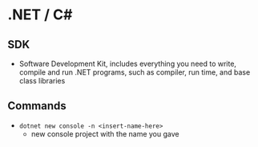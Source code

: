# .NET / C#

## SDK
- Software Development Kit, includes everything you need to write, compile and run .NET programs, such as compiler, run time, and base class libraries

## Commands
- `dotnet new console -n <insert-name-here>`
    - new console project with the name you gave
